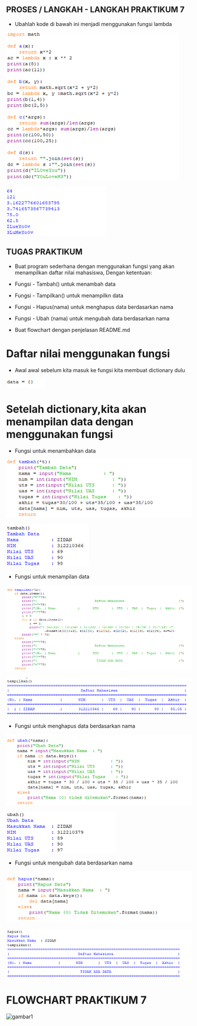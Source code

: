  ## PROSES / LANGKAH - LANGKAH PRAKTIKUM 7

- Ubahlah kode di bawah ini  menjadi menggunakan fungsi lambda 

![gambar1](gambar/gambargg1.png)

![gambar1](gambar/gambargg2.png)

## TUGAS PRAKTIKUM 

- Buat program sederhana dengan menggunakan fungsi yang akan menampilkan daftar nilai mahasiswa, Dengan ketentuan:

- Fungsi - Tambah() untuk menambah data 
- Fungsi - Tampilkan() untuk menampilkn data
- Fungsi - Hapus(nama) untuk menghapus data berdasarkan nama
- Fungsi - Ubah (nama) untuk mengubah data berdasarkan nama
- Buat flowchart dengan penjelasan README.md

# Daftar nilai menggunakan fungsi

- Awal awal sebelum kita masuk ke fungsi kita membuat dictionary dulu 

![gambar1](gambar/gambargg3.png)

# Setelah dictionary,kita akan menampilan data dengan menggunakan fungsi

- Fungsi untuk menambahkan data 

![gambar1](gambar/gambargg4.png)

![gambar1](gambar/gambargg5.png)

- Fungsi untuk menampilan data 

![gambar1](gambar/gambargg6.png)

![gambar1](gambar/gambargg7.png)

- Fungsi untuk menghapus data berdasarkan nama

![gambar1](gambar/gambargg10.png)

![gambar1](gambar/gambargg9.png)

- Fungsi untuk mengubah data berdasarkan nama

![gambar1](gambar/gambargg8.png)

![gambar1](gambar/gambargg11.png)

# FLOWCHART PRAKTIKUM 7

![gambar1](gambar/gambar1.png)

